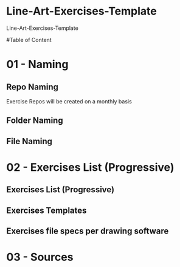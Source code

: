 # Line-Art-Exercises-Template
Line-Art-Exercises-Template


#Table of Content




# 01 - Naming

## Repo Naming

Exercise Repos will be created on a monthly basis


## Folder Naming

## File Naming



# 02 - Exercises List (Progressive)

## Exercises List (Progressive)

## Exercises Templates

## Exercises file specs per drawing software



# 03 - Sources
